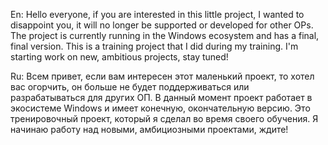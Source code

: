 En:
Hello everyone, if you are interested in this little project, I wanted to disappoint you, it will no longer be supported or developed for other OPs.
The project is currently running in the Windows ecosystem and has a final, final version. This is a training project that I did during my training.
I'm starting work on new, ambitious projects, stay tuned!

Ru:
Всем привет, если вам интересен этот маленький проект, то хотел вас огорчить, он больше не будет поддерживаться или разрабатываться для других ОП.
В данный момент проект работает в экосистеме Windows и имеет конечную, окончательную версию. Это тренировочный проект, который я сделал во время своего обучения.
Я начинаю работу над новыми, амбициозными проектами, ждите!

